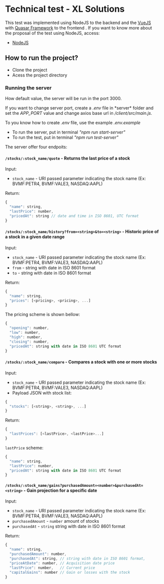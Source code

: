 # Technical test - XL Solutions 

This test was implemented using NodeJS to the backend and the [VueJS](https://vuejs.org/) with [Quasar Framework](http://quasar-framework.org/) to the frontend .
If you want to know more about the proposal of the test using NodeJS, access:

- [NodeJS](doc-node-test/README_ENGLISH.md)

## How to run the project?

- Clone the project
- Acess the project directory

### Running the server

<p>How default value, the server will be run in the port 3000.</p>
<p>If you want to change server port, create a <i>.env</i> file in 
*server* folder and set the <i>APP_PORT</i> value and change axios base url in <i>/client/src/main.js</i>.</p>
To you know how to create <i>.env</i> file, use the example <i>.env.example</i></p>

- To run the server, put in terminal *"npm run start-server"*
- To run the test, put in terminal *"npm run test-server"*

The server offer four endpoits:

#### `/stocks/:stock_name/quote` - Returns the last price of a stock ####

Input:

- `stock_name` - URI passed parameter indicating the stock name (Ex: BVMF:PETR4, BVMF:VALE3, NASDAQ:AAPL)

Return:

```js
{
  "name": string,
  "lastPrice": number,
  "pricedAt": string // date and time in ISO 8601, UTC format
}
```

#### `/stocks/:stock_name/history?from=<string>&to=<string>` - Historic price of a stock in a given date range ####

Input:

- `stock_name` - URI passed parameter indicating the stock name (Ex: BVMF:PETR4, BVMF:VALE3, NASDAQ:AAPL)
- `from` - string with date in ISO 8601 format
- `to` - string with date in ISO 8601 format

Return:
```js
{
  "name": string,
  "prices": [<pricing>, <pricing>, ...]
}
```

The pricing scheme is shown bellow:

```js
{
  "opening": number,
  "low": number,
  "high": number,
  "closing": number,
  "pricedAt": string with date in ISO 8601 UTC format
}
```

#### `/stocks/:stock_name/compare` - Compares a stock with one or more stocks ####

Input:

- `stock_name` - URI passed parameter indicating the stock name (Ex: BVMF:PETR4, BVMF:VALE3, NASDAQ:AAPL)
- Payload JSON with stock list:

```js
{
  "stocks": [<string>, <string>, ...]
}
```

Return:

```js
{
  "lastPrices": [<lastPrice>, <lastPrice>...]
}
```

`lastPrice` scheme:

```js
{
  "name": string,
  "lastPrice": number,
  "pricedAt": string with date in ISO 8601 UTC format
}
```

#### `/stocks/:stock_name/gains?purchasedAmount=<number>&purchasedAt=<string>` - Gain projection for a specific date ####

Input:

- `stock_name` - URI passed parameter indicating the stock name (Ex: BVMF:PETR4, BVMF:VALE3, NASDAQ:AAPL)
- `purchasedAmount` - `number` amount of stocks
- `purchasedAt` - `string` string with date in ISO 8601 format

Return:

```js
{
  "name": string,
  "purchasedAmount": number,
  "purchasedAt": string, // string with date in ISO 8601 format,
  "priceAtDate": number, // Acquisition date price
  "lastPrice": number,   // Current price
  "capitalGains": number // Gain or losses with the stock
}
```